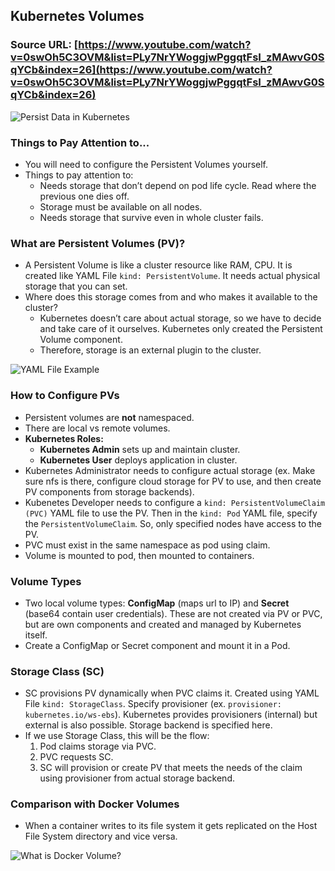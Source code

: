 ## Kubernetes Volumes

### Source URL: [https://www.youtube.com/watch?v=0swOh5C3OVM&list=PLy7NrYWoggjwPggqtFsI_zMAwvG0SqYCb&index=26](https://www.youtube.com/watch?v=0swOh5C3OVM&list=PLy7NrYWoggjwPggqtFsI_zMAwvG0SqYCb&index=26)

![Persist Data in Kubernetes](https://i.ibb.co/G5DkKDM/Screen-Shot-2020-08-18-at-10-09-05.png)

### Things to Pay Attention to...
- You will need to configure the Persistent Volumes yourself. 
- Things to pay attention to:
	- Needs storage that don’t depend on pod life cycle. Read where the previous one dies off.
	- Storage must be available on all nodes.
	- Needs storage that survive even in whole cluster fails.

### What are Persistent Volumes (PV)?
- A Persistent Volume is like a cluster resource like RAM, CPU. It is created like YAML File `kind: PersistentVolume`. It needs actual physical storage that you can set.
- Where does this storage comes from and who makes it available to the cluster?
	- Kubernetes doesn’t care about actual storage, so we have to decide and take care of it ourselves. Kubernetes only created the Persistent Volume component.
	- Therefore, storage is an external plugin to the cluster.
	
![YAML File Example](https://i.ibb.co/y6ytSxy/Screen-Shot-2020-08-18-at-10-09-12.png)

### How to Configure PVs
- Persistent volumes are **not** namespaced.
- There are local vs remote volumes.
- **Kubernetes Roles:**
	- **Kubernetes Admin** sets up and maintain cluster.
	- **Kubernetes User** deploys application in cluster.
- Kubernetes Administrator needs to configure actual storage (ex. Make sure nfs is there, configure cloud storage for PV to use, and then create PV components from storage backends).
- Kubenetes Developer needs to configure a `kind: PersistentVolumeClaim (PVC)` YAML file to use the PV. Then in the `kind: Pod` YAML file, specify the `PersistentVolumeClaim`. So, only specified nodes have access to the PV.
- PVC must exist in the same namespace as pod using claim.
- Volume is mounted to pod, then mounted to containers.

### Volume Types
- Two local volume types: **ConfigMap** (maps url to IP) and **Secret** (base64 contain user credentials). These are not created via PV or PVC, but are own components and created and managed by Kubernetes itself.
- Create a ConfigMap or Secret component and mount it in a Pod.

### Storage Class (SC)
- SC provisions PV dynamically when PVC claims it. Created using YAML File `kind: StorageClass`. Specify provisioner (ex. `provisioner: kubernetes.io/ws-ebs`). Kubernetes provides provisioners (internal) but external is also possible. Storage backend is specified here.
- If we use Storage Class, this will be the flow: 
	1. Pod claims storage via PVC.
	2. PVC requests SC.
	3. SC will provision or create PV that meets the needs of the claim using provisioner from actual storage backend.

### Comparison with Docker Volumes
- When a container writes to its file system it gets replicated on the Host File System directory and vice versa.

![What is Docker Volume?](https://i.ibb.co/54cp64X/Screen-Shot-2020-08-18-at-10-42-14.png)
<!--stackedit_data:
eyJoaXN0b3J5IjpbLTUzMDYzNDE5N119
-->